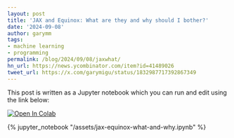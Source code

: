 ```yaml
---
layout: post
title: 'JAX and Equinox: What are they and why should I bother?'
date: '2024-09-08'
author: garymm
tags:
- machine learning
- programming
permalink: /blog/2024/09/08/jaxwhat/
hn_url: https://news.ycombinator.com/item?id=41489026
tweet_url: https://x.com/garymigu/status/1832987717392867349
---
```


This post is written as a Jupyter notebook which you can run and edit using the link below:

<a href="https://githubtocolab.com/garymm-org/garymm-org.github.io/blob/master/assets/jax-equinox-what-and-why.ipynb" target="_parent"><img src="https://colab.research.google.com/assets/colab-badge.svg" alt="Open In Colab"/></a>

{% jupyter_notebook "/assets/jax-equinox-what-and-why.ipynb" %}
